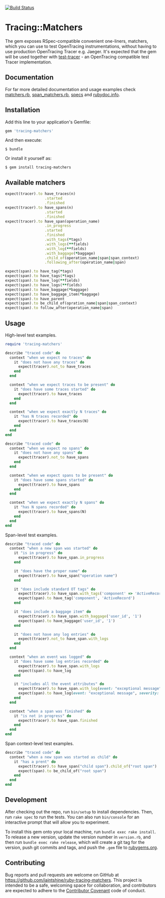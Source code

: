 [![Build Status](https://travis-ci.org/iaintshine/ruby-tracing-matchers.svg?branch=master)](https://travis-ci.org/iaintshine/ruby-tracing-matchers)

# Tracing::Matchers

The gem exposes RSpec-compatible convenient one-liners, matchers, which you can use to test OpenTracing instrumentations, without having to use production OpenTracing Tracer e.g. Jaeger. It's expected that the gem will be used together with [test-tracer](https://github.com/iaintshine/ruby-test-tracer) - an OpenTracing compatible test Tracer implementation.

## Documentation

For far more detailed documentation and usage examples check [matchers.rb](https://github.com/iaintshine/ruby-tracing-matchers/blob/master/lib/tracing/matchers.rb), [span_matchers.rb](https://github.com/iaintshine/ruby-tracing-matchers/blob/master/lib/tracing/matchers/span_matchers.rb), [specs](https://github.com/iaintshine/ruby-tracing-matchers/tree/master/spec/tracing) and [rubydoc.info](http://www.rubydoc.info/github/iaintshine/ruby-tracing-matchers/master/Tracing/Matchers).

## Installation

Add this line to your application's Gemfile:

```ruby
gem 'tracing-matchers'
```

And then execute:

    $ bundle

Or install it yourself as:

    $ gem install tracing-matchers

## Available matchers

```ruby
expect(tracer).to have_traces(n)
                  .started
                  .finished
expect(tracer).to have_spans(n)
                  .started
                  .finished
expect(tracer).to have_span(operation_name)
                  .in_progress
                  .started
                  .finished
                  .with_tags(*tags)
                  .with_logs(**fields)
                  .with_log(**fields)
                  .with_baggage(*baggage)
                  .child_of(operation_name|span|span_context)
                  .following_after(operation_name|span)

expect(span).to have_tag(*tags)
expect(span).to have_tags(*tags)
expect(span).to have_log(**fields)
expect(span).to have_logs(**fields)
expect(span).to have_baggage(*baggage)
expect(span).to have_baggage_item(*baggage)
expect(span).to have_parent
expect(span).to be_child_of(opration_name|span|span_context)
expect(span).to follow_after(operation_name|span)
```

## Usage

High-level test examples.

```ruby
require 'tracing-matchers'

describe "traced code" do
  context "when we expect no traces" do
    it "does not have any traces" do
      expect(tracer).not_to have_traces
    end
  end

  context "when we expect traces to be present" do
    it "does have some traces started" do
      expect(tracer).to have_traces
    end
  end

  context "when we expect exactly N traces" do
    it "has N traces recorded" do
      expect(tracer).to have_traces(N)
    end
  end
end
```

```ruby
describe "traced code" do
  context "when we expect no spans" do
    it "does not have any spans" do
      expect(tracer).not_to have_spans
    end
  end

  context "when we expect spans to be present" do
    it "does have some spans started" do
      expect(tracer).to have_spans
    end
  end

  context "when we expect exactly N spans" do
    it "has N spans recorded" do
      expect(tracer).to have_spans(N)
    end
  end
end
```

Span-level test examples.

```ruby
describe "traced code" do
  context "when a new span was started" do
    it "is in progress" do
      expect(tracer).to have_span.in_progress
    end

    it "does have the proper name" do
      expect(tracer).to have_span("operation name")
    end

    it "does include standard OT tags" do
      expect(tracer).to have_span.with_tags('component' => 'ActiveRecord')
      expect(span).to have_tag('component', 'ActiveRecord')
    end

    it "does include a baggage item" do
      expect(tracer).to have_span.with_baggage('user_id', '1')
      expect(span).to have_baggage('user_id', '1')
    end

    it "does not have any log entries" do
      expect(tracer).not_to have_span.with_logs
    end
  end

  context "when an event was logged" do
    it "does have some log entries recorded" do
      expect(tracer).to have_span.with_logs
      expect(span).to have_log 
    end

    it "includes all the event attributes" do
      expect(tracer).to have_span.with_log(event: "exceptional message", severity: Logger::ERROR)
      expect(span).to have_log(event: "exceptional message", severity: Logger::ERROR)
    end
  end

  context "when a span was finished" do
    it "is not in progress" do
      expect(tracer).to have_span.finished 
    end
  end
end
```

Span context-level test examples.

```ruby
describe "traced code" do
  context "when a new span was started as child" do
    it "has a prent" do
      expect(tracer).to have_span("child span").child_of("root span")
      expect(span).to be_child_of("root span")
    end
  end
end
```

## Development

After checking out the repo, run `bin/setup` to install dependencies. Then, run `rake spec` to run the tests. You can also run `bin/console` for an interactive prompt that will allow you to experiment.

To install this gem onto your local machine, run `bundle exec rake install`. To release a new version, update the version number in `version.rb`, and then run `bundle exec rake release`, which will create a git tag for the version, push git commits and tags, and push the `.gem` file to [rubygems.org](https://rubygems.org).

## Contributing

Bug reports and pull requests are welcome on GitHub at https://github.com/iaintshine/ruby-tracing-matchers. This project is intended to be a safe, welcoming space for collaboration, and contributors are expected to adhere to the [Contributor Covenant](http://contributor-covenant.org) code of conduct.
